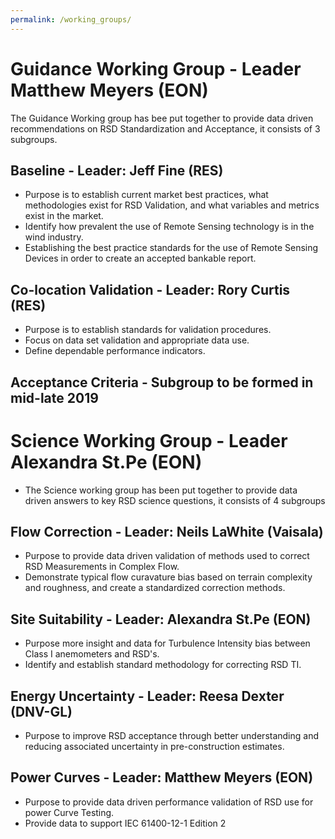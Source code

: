 ```yaml
---
permalink: /working_groups/
---
```


# Guidance Working Group - Leader Matthew Meyers (EON)
The Guidance Working group has bee put together to provide data driven recommendations on RSD Standardization and Acceptance, it consists of 3 subgroups. 

## Baseline - Leader: Jeff Fine (RES)
- Purpose is to establish current market best practices, what methodologies exist for RSD Validation, and what variables and metrics exist in the market. 
- Identify how prevalent the use of Remote Sensing technology is in the wind industry.
- Establishing the best practice standards for the use of Remote Sensing Devices in order to create an accepted bankable report.

## Co-location Validation - Leader: Rory Curtis (RES)
- Purpose is to establish standards for validation procedures. 
- Focus on data set validation and appropriate data use. 
- Define dependable performance indicators. 

## Acceptance Criteria - Subgroup to be formed in mid-late 2019
 
# Science Working Group - Leader Alexandra St.Pe (EON)
- The Science working group has been put together to provide data driven answers to key RSD science questions, it consists of 4 subgroups 

## Flow Correction - Leader: Neils LaWhite (Vaisala)
- Purpose to provide data driven validation of methods used to correct RSD Measurements in Complex Flow. 
- Demonstrate typical flow curavature bias based on terrain complexity and roughness, and create a standardized correction methods. 

## Site Suitability - Leader: Alexandra St.Pe (EON)
- Purpose more insight and data for Turbulence Intensity bias between Class I anemometers and RSD's. 
- Identify and establish standard methodology for correcting RSD TI. 

## Energy Uncertainty - Leader: Reesa Dexter (DNV-GL)
- Purpose to improve RSD acceptance through better understanding and reducing associated uncertainty in pre-construction estimates.

## Power Curves - Leader: Matthew Meyers (EON)
- Purpose to provide data driven performance validation of RSD use for power Curve Testing. 
- Provide data to support IEC 61400-12-1 Edition 2
